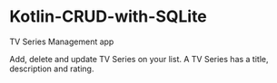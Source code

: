 # Kotlin-CRUD-with-SQLite
TV Series Management app

Add, delete and update TV Series on your list. A TV Series has a title, description and rating.
